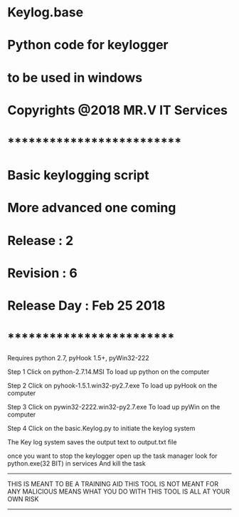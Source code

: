 # Keylog.base
# Python code for keylogger
# to be used in windows

# Copyrights @2018 MR.V IT Services
# *************************
# Basic keylogging script 
# More advanced one coming
# Release : 2
# Revision : 6
# Release Day : Feb 25 2018
# ************************

Requires python 2.7, pyHook 1.5+, pyWin32-222

Step 1
	Click on python-2.7.14.MSI
	To load up python on the computer

Step 2
	Click on pyhook-1.5.1.win32-py2.7.exe
	To load up pyHook on the computer

Step 3
	Click on pywin32-2222.win32-py2.7.exe
	To load up pyWin on the computer

Step 4 
	Click on the basic.Keylog.py to initiate the keylog system
	

The Key log system saves the output text to output.txt file

once you want to stop the keylogger
open up the task manager
look for python.exe(32 BIT) in services
And kill the task


*************************************
THIS IS MEANT TO BE A TRAINING AID
THIS TOOL IS NOT MEANT FOR ANY MALICIOUS MEANS
WHAT YOU DO WITH THIS TOOL IS ALL AT YOUR OWN RISK
*************************************
